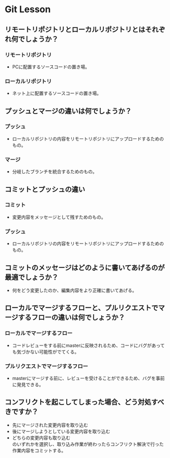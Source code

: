 # Git Lesson

## リモートリポジトリとローカルリポジトリとはそれぞれ何でしょうか？
### リモートリポジトリ
- PCに配置するソースコードの置き場。
### ローカルリポジトリ
- ネット上に配置するソースコードの置き場。


## プッシュとマージの違いは何でしょうか？
### プッシュ
- ローカルリポジトリの内容をリモートリポジトリにアップロードするためのもの。
### マージ
- 分岐したブランチを統合するためのもの。


## コミットとプッシュの違い
### コミット
- 変更内容をメッセージとして残すためのもの。
### プッシュ
- ローカルリポジトリの内容をリモートリポジトリにアップロードするためのもの。


## コミットのメッセージはどのように書いてあげるのが最適でしょうか？
- 何をどう変更したのか、編集内容をより正確に書いてあげる。


## ローカルでマージするフローと、プルリクエストでマージするフローの違いは何でしょうか？
### ローカルでマージするフロー
- コードレビューをする前にmasterに反映されるため、コードにバグがあっても気づかない可能性がでてくる。
### プルリクエストでマージするフロー
- masterにマージする前に、レビューを受けることができるため、バグを事前に発見できる。


## コンフリクトを起こしてしまった場合、どう対処すべきですか？
- 先にマージされた変更内容を取り込む
- 後にマージしようとしている変更内容を取り込む
- どちらの変更内容も取り込む  
のいずれかを選択し、取り込み作業が終わったらコンフリクト解決で行った作業内容をコミットする。